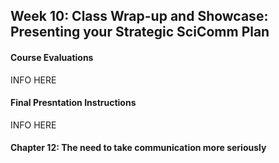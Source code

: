 ## Week 10: Class Wrap-up and Showcase: Presenting your Strategic SciComm Plan

#### Course Evaluations

INFO HERE

#### Final Presntation Instructions

INFO HERE

#### Chapter 12: The need to take communication more seriously
